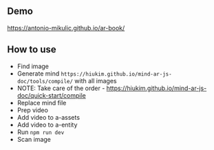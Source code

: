 ## Demo

https://antonio-mikulic.github.io/ar-book/

## How to use

- Find image
- Generate mind `https://hiukim.github.io/mind-ar-js-doc/tools/compile/` with all images
- NOTE: Take care of the order - https://hiukim.github.io/mind-ar-js-doc/quick-start/compile
- Replace mind file
- Prep video
- Add video to a-assets
- Add video to a-entity
- Run `npm run dev`
- Scan image
